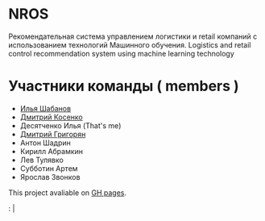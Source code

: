 # NROS
Рекомендательная система управлением логистики и retail компаний с использованием технологий Машинного обучения. 
Logistics and retail control recommendation system using machine learning technology

# Участники команды ( members )

- [Илья Шабанов](https://github.com/shabashaash)
- [Дмитрий Косенко](https://github.com/MrKhozyin)
- Десятченко Илья (That's me)
- [Дмитрий Григорян](https://github.com/MrSalatikRU)
- Антон Шадрин
- Кирилл Абрамкин
- Лев Тулявко
- Субботин Артем
- Ярослав Звонков

This project avaliable on [GH pages](https://idf3da.github.io/NROS/dashboard).

: |
